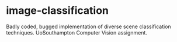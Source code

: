 # image-classification
Badly coded, bugged implementation of diverse scene classification techniques. UoSouthampton Computer Vision assignment.
